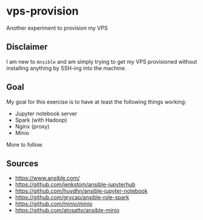# vps-provision
Another experiment to provision my VPS

## Disclaimer
I am new to `Ansible` and am simply trying to get my VPS provisioned without installing anything by SSH-ing into the machine.

## Goal
My goal for this exercise is to have at least the following things working:

- Jupyter notebook server
- Spark (with Hadoop)
- Nginx (proxy)
- Minio

More to follow.

## Sources
- https://www.ansible.com/
- https://github.com/jenkstom/ansible-jupyterhub
- https://github.com/huydhn/ansible-jupyter-notebook
- https://github.com/grycap/ansible-role-spark
- https://github.com/minio/minio
- https://github.com/atosatto/ansible-minio

